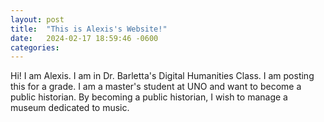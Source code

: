 ```yaml
---
layout: post
title:  "This is Alexis's Website!"
date:   2024-02-17 18:59:46 -0600
categories: 
---
```

Hi! I am Alexis. I am in Dr. Barletta's Digital Humanities Class. I am posting this for a grade.
I am a master's student at UNO and want to become a public historian.
By becoming a public historian, I wish to manage a museum dedicated to music. 

